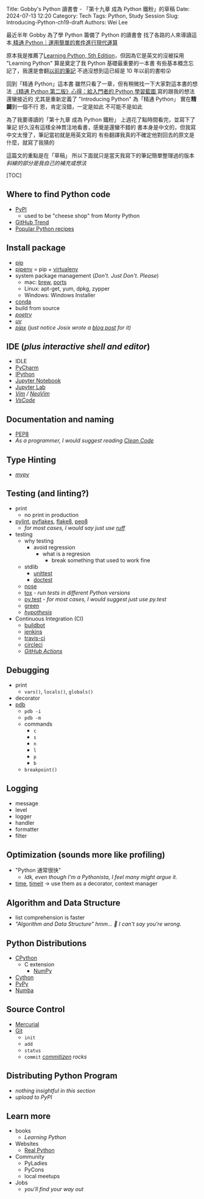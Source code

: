 Title: Gobby's Python 讀書會 - 「第十九章 成為 Python 鐵粉」的草稿
Date: 2024-07-13 12:20
Category: Tech
Tags: Python, Study Session
Slug: Introducing-Python-ch19-draft
Authors: Wei Lee

最近半年 Gobby 為了學 Python 籌備了 Python 的讀書會
找了各路的人來導讀這本[ 精通 Python｜運用簡單的套件進行現代運算](https://www.tenlong.com.tw/products/9789865024864)

<!--more-->

原本我是推薦了[Learning Python, 5th Edition](https://www.oreilly.com/library/view/learning-python-5th/9781449355722/)，但因為它是英文的沒被採用
"Learning Python" 算是奠定了我 Python 基礎最重要的一本書
有些基本概念忘記了，我還是會翻[以前的筆記](https://nbviewer.org/github/Lee-W/Learning_Python/tree/master/)
不過沒想到這已經是 10 年以前的書啦😲

回到「精通 Python」這本書
雖然只看了一章，但有稍微找一下大家對這本書的想法
[《精通 Python 第二版》心得：給入門者的 Python 學習藍圖 ](https://blog.kyomind.tw/introducing-python/)寫的跟我的想法還蠻接近的
尤其是重新定義了 "Introducing Python" 為「精通 Python」 
實在**精闢**到一個不行
恩，肯定沒錯，一定是如此
不可能不是如此

為了我要導讀的「第十九章 成為 Python 鐵粉」
上週花了點時間看完，並寫下了筆記
好久沒有這樣全神貫注地看書，感覺是還蠻不錯的
書本身是中文的，但我寫中文太慢了，筆記當初就是用英文寫的
有些翻譯我真的不確定他對回去的原文是什麼，就寫了我猜的

這篇文的重點是在「草稿」
所以下面就只是當天我寫下的筆記簡單整理過的版本
*斜線的部分是我自己的補充或想法*


[TOC]

## Where to find Python code
* [PyPI](https://pypi.org/)
    * used to be "cheese shop" from Monty Python
* [GitHub Trend](https://github.com/trending/python)
* [Popular Python recipes](https://code.activestate.com/recipes/langs/python/)

## Install package
* [pip](https://pypi.org/project/pip/)
* [pipenv](https://pipenv.pypa.io/en/latest/) = pip + [virtualenv](https://virtualenv.pypa.io/en/latest/)
* system package management (*Don't. Just Don't. Please*)
    * mac: [brew](https://brew.sh/), [ports](https://www.macports.org/)
    * Linux: apt-get, yum, dpkg, zypper
    * Windows: Windows Installer
* [conda](https://conda.io/projects/conda/en/latest/user-guide/getting-started.html)
* build from source
* *[poetry](https://python-poetry.org/)*
* *[uv](https://github.com/astral-sh/uv)*
* *[pipx](https://github.com/pypa/pipx) (just notice Josix wrote a [blog post](https://josix.tw/post/pipx-deep-dive/) for it)*

## IDE (*plus interactive shell and editor*)
* IDLE
* [PyCharm](https://www.jetbrains.com/pycharm/)
* [IPython](https://ipython.org/)
* [Jupyter Notebook](https://jupyter.org/)
* [Jupyter Lab](https://jupyterlab.readthedocs.io/en/stable/getting_started/installation.html)
* *[Vim](https://www.vim.org/) / [NeoVim](https://neovim.io/)*
* *[VsCode](https://code.visualstudio.com/)*

## Documentation and naming
* [PEP8](https://peps.python.org/pep-0008/)
* *As a programmer, I would suggest reading [Clean Code]({filename}/posts/article/2018/06-the-clean-code.md)*

## Type Hinting
* *[mypy](https://github.com/python/mypy)*

## Testing (and linting?)
* print
    * no print in production
* [pylint](https://github.com/pylint-dev/pylint), [pyflakes](https://github.com/PyCQA/pyflakes), [flake8](https://flake8.pycqa.org/en/latest/), [pep8](https://pypi.org/project/pep8/)
    * *for most cases, I would say just use [ruff](https://github.com/astral-sh/ruff)*
* testing
    * why testing
        * avoid regression
            * what is a regresion
                * break something that used to work fine
    * stdlib
        * [unittest](https://docs.python.org/3/library/unittest.html)
        * [doctest](https://docs.python.org/3/library/doctest.html)
    * [nose](https://pypi.org/project/nose/)
    * [tox](https://tox.wiki/) - *run tests in different Python versions*
    * [py.test](https://docs.pytest.org/) - *for most cases, I would suggest just use py.test*
    * [green](https://github.com/CleanCut/green)
    * *[hypothesis](https://github.com/CleanCut/green)*
* Continuous Integration (CI)
    * [buildbot](https://buildbot.net/)
    * [jenkins](https://www.jenkins.io/)
    * [travis-ci](https://www.travis-ci.com/)
    * [circleci](https://circleci.com/)
    * *[GitHub Actions](https://github.com/features/actions)*

## Debugging
* print
    * `vars()`, `locals()`, `globals()`
* decorator
* [pdb](https://docs.python.org/3/library/pdb.html)
    * `pdb -i`
    * `pdb -m`
    * commands
        * `c`
        * `s`
        * `n`
        * `l`
        * `p`
        * `b`
    * `breakpoint()`

## Logging
* message
* level
* logger
* handler
* formatter
* filter

## Optimization (sounds more like profiling)
* "Python 通常很快"
    * *Idk, even though I'm a Pythonista, I feel many might argue it.*
* [time](https://docs.python.org/3/library/time.html), [timeit](https://docs.python.org/3/library/timeit.html) → use them as a decorator, context manager

## Algorithm and Data Structure
* list comprehension is faster
* *"Algorithm and Data Structure" hmm... 🤔 I can't say you're wrong.*

## Python Distributions
* [CPython](https://github.com/python/cpython)
    * C extension
        * [NumPy](https://numpy.org/)
* [Cython](https://cython.org/)
* [PyPy](https://www.pypy.org/)
* [Numba](https://numba.pydata.org/)

## Source Control
* [Mercurial](https://www.mercurial-scm.org/)
* [Git](https://git-scm.com/)
    * `init`
    * `add`
    * `status`
    * `commit` *[commitizen](https://github.com/commitizen-tools/commitizen) rocks*

## Distributing Python Program
* *nothing insightful in this section*
* *upload to PyPI*

## Learn more
* books
    * *Learning Python*
* Websites
    * [Real Python](https://realpython.com/)
* Community
    * PyLadies
    * PyCons
    * local meetups
* Jobs
    * *you'll find your way out*